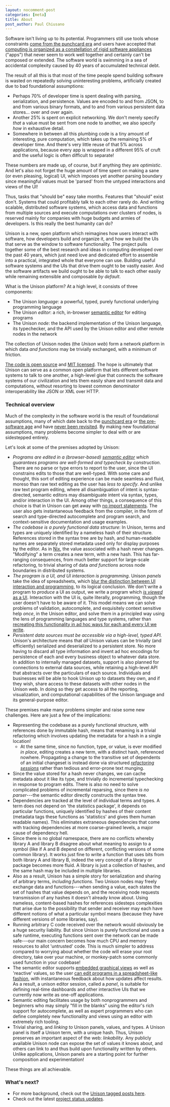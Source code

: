 ```yaml
---
layout: nocomment-post
categories: [meta]
title: About
post_author: Paul Chiusano
---
```


<a id="top"/>Software isn't living up to its potential. Programmers still use tools whose constraints [come from the punchcard era](http://pchiusano.github.io/2014-09-30/punchcard-era.html) and users have accepted that [computing is organized as a constellation of rigid software appliances](http://pchiusano.github.io/2013-05-22/future-of-software.html) ("apps") that never seem to work well together and certainly can't be composed or extended. The software world is swimming in a sea of accidental complexity caused by 40 years of accumulated technical debt.

The result of all this is that most of the time people spend building software is wasted on repeatedly solving uninteresting problems, artificially created due to bad foundational assumptions:

* Perhaps 70% of developer time is spent dealing with parsing, serialization, and persistence. Values are encoded to and from JSON, to and from various binary formats, and to and from various persistent data stores... over and over again.
* Another 25% is spent on explicit networking. We don't merely specify _that_ a value must be sent from one node to another, we also specify _how_ in exhaustive detail.
* Somewhere in between all this plumbing code is a tiny amount of interesting, pure computation, which takes up the remaining 5% of developer time. And there's very little reuse of that 5% across applications, because every app is wrapped in a different 95% of cruft and the useful logic is often difficult to separate!

These numbers are made up, of course, but if anything they are _optimistic_. And let's also not forget the huge amount of time spent on making a sane (or even pleasing, logical) UI, which imposes yet another parsing boundary since meaningful values must be 'parsed' from the untyped interactions and views of the UI!

Thus, tasks that "should be" easy take months. Features that "should" exist don't. Systems that could profitably talk to each other rarely do. And writing scalable, distributed software systems, which access data and functions from multiple sources and execute computations over clusters of nodes, is reserved mainly for companies with huge budgets and armies of developers. Is this really the best humanity can do?

Unison is a new, open platform which reimagines how users interact with software, how developers build and organize it, and how we build the UIs that serve as the window to software functionality. The project pulls together some of the best research and ideas in computing developed over the past 40 years, which just need love and dedicated effort to assemble into a practical, integrated whole that everyone can use. Building useful software systems and the UIs that drive them ought to be vastly easier. And the software artifacts we build ought to be able to talk to each other easily while remaining extensible and composable _by default_.

What is the Unison platform? At a high level, it consists of three components:

* The Unison _language_: a powerful, typed, purely functional underlying programming language
* The Unison _editor_: a rich, in-browser [semantic editor](http://pchiusano.github.io/2014-09-30/punchcard-era.html) for editing programs
* The Unison _node_: the backend implementation of the Unison language, its typechecker, and the API used by the Unison editor and other remote nodes in the network

The collection of Unison nodes (the _Unison web_) form a network platform in which data _and functions_ may be trivially exchanged, with a minimum of friction.

[The code is open source](https://github.com/unisonweb/platform) and [MIT licensed](https://github.com/unisonweb/platform/blob/master/LICENSE). The hope is ultimately that Unison can serve as a common open platform that lets different software systems to talk to one another, a high-level glue that connects the software systems of our civilization and lets them easily share and transmit data and computations, without resorting to lowest common denominator interoperability like JSON or XML over HTTP.

### <a id="tech-overview"/> Technical overview

Much of the complexity in the software world is the result of foundational assumptions, many of which date back to the [punchcard era](http://pchiusano.github.io/2014-09-30/punchcard-era.html) or [the pre-software age](http://pchiusano.github.io/2013-05-22/future-of-software.html) and have [never been revisited](http://pchiusano.github.io/2014-11-13/program-as-ui.html#remarks). By making new foundational assumptions, many problems become simpler to deal with or are sidestepped entirely.

Let's look at some of the premises adopted by Unison:

* _Programs are edited in a (browser-based) [semantic editor](http://pchiusano.github.io/2014-09-30/punchcard-era.html) which guarantees programs are well-formed and typecheck by construction_. There are no parse or type errors to report to the user, since the UI constrains edits to those that are well-typed. With some care and thought, this sort of editing experience can be made seamless and fluid, moreso than raw text editing as the user has _less to specify_. And unlike raw text program editing, where all disambiguation of intent is syntax-directed, semantic editors may disambiguate intent via syntax, types, and/or interaction in the UI. Among other things, a consequence of this choice is that in Unison can get away with [no import statements](https://pchiusano.github.io/2015-02-23/unison-update3.html#import-boilerplate). The user also gets instantaneous feedback from the compiler, in the form of search and type-directed autocomplete and program search, and context-sensitive documentation and usage examples.
* _The codebase is a purely functional data structure_: In Unison, terms and types are uniquely identified by a nameless hash of their structure. References stored in the syntax tree are by hash, and human-readable names are separately stored metadata used only for display purposes by the editor. As in [Nix](https://nixos.org/nix/), the value associated with a hash never changes. "Modifying" a term creates a new term, with a new hash. This has far-ranging consequences, from much better support for large-scale refactoring, to trivial sharing of data _and functions_ across node boundaries in distributed systems.
* _The program is a UI, and UI interaction is programming_. Unison _panels_ take the idea of spreadsheets, which [blur the distinction between UI interaction and programming](http://pchiusano.github.io/2015-03-17/unison-update5.html), to its logical conclusion. We don't write a program to _produce_ a UI as output, we write a program which [_is viewed_ as a UI](http://pchiusano.github.io/2014-11-13/program-as-ui.html). Interaction with the UI is, quite literally, programming, though the user doesn't have to be aware of it. This model means we can solve problems of validation, autocomplete, and exquisitely context sensitive help _once_, in the Unison editor, and solve them in a principled way using the lens of programming languages and type systems, rather than [recreating this functionality in ad hoc ways for each and every UI we write](http://pchiusano.github.io/2013-05-22/future-of-software.html).
* _Persistent data sources must be accessible via a high-level, typed API._ Unison's architecture means that _all_ Unison values can be trivially (and efficiently) serialized and deserialized to a persistent store. No more having to discard all type information and invent ad hoc encodings for persistence of each and every business object to whatever data store. In addition to internally managed datasets, support is also planned for connections to external data sources, while retaining a high-level API that abstracts over the particulars of each source. Individuals and businesses will be able to hook Unison up to datasets they own, and if they wish, share access to these datasets with other nodes in the Unison web. In doing so they get access to all the reporting, visualization, and computational capabilities of the Unison language and its general-purpose editor.

These premises make many problems simpler and raise some new challenges. Here are just a few of the implications:

* Representing the codebase as a purely functional structure, with references done by immutable hash, means that renaming is a trivial refactoring which involves updating the metadata for a hash in a single location!
  * At the same time, since no function, type, or value, is ever modified _in place_, editing creates a new term, with a distinct hash, referenced nowhere. Propagating a change to the transitive set of dependents of an initial changeset is instead done via structured [_refactoring sessions_](https://pchiusano.github.io/2015-04-23/unison-update7.html#refactoring-sessions) rather than tedious and error-prone text munging.
* Since the value stored for a hash never changes, we can cache metadata about it like its type, and trivially do incremental typechecking in response to program edits. There is also no need to solve complicated problems of incremental reparsing, since there _is no parser_---the semantic editor directly constructs the syntax tree.
* Dependencies are tracked at the level of individual terms and types. A term does not depend on 'the statistics package', it depends on particular functions, uniquely identified by hashes of their content (metadata tags these functions as 'statistics' and gives them human readable names). This eliminates extraneous dependencies that come with tracking dependencies at more coarse-grained levels, a major cause of dependency hell.
* Since there is no global namespace, there are no conflicts whereby library A and library B disagree about what meaning to assign to a symbol (like if A and B depend on different, conflicting versions of some common library). It works just fine to write a function that uses bits from both library A and library B, indeed the very concept of a library or package becomes more fluid. A library is just a collection of hashes, and the same hash may be included in multiple libraries.
* Also as a result, Unison has a simple story for serialization and sharing of arbitrary terms, _including functions_. Two Unison nodes may freely exchange data and functions---when sending a value, each states the set of hashes that value depends on, and the receiving node requests transmission of any hashes it doesn't already know about. Using nameless, content-based hashes for references sidesteps complexities that arise due to the possibility that sender and receiver may each have different notions of what a particular symbol means (because they have different versions of some libraries, say).
* Running arbitrary C code received over the network would obviously be a huge security liability. But since Unison is purely functional and uses a safe runtime, executing functions sent over the network can be made safe---our main concern becomes how much CPU and memory resources to allot 'untrusted' code. This is much simpler to address compared to worrying about whether the code will erase your root directory, take over your machine, or monkey-patch some commonly used function in your codebase!
* The semantic editor supports [embedded graphical views](http://pchiusano.github.io/2014-11-13/program-as-ui.html) as well as 'reactive' values, so the user [can edit programs in a spreadsheet-like fashion](http://pchiusano.github.io/2013-05-22/future-of-software.html), with instantaneous feedback about how updates affect results. As a result, a unison editor session, called a _panel_, is suitable for defining real-time dashboards and other interactive UIs that we currently now write as one-off applications.
* Semantic editing facilitates usage by both nonprogrammers and beginners who may simply "fill in the blanks" using the editor's rich support for autocomplete, as well as expert programmers who can define completely new functionality and views using an editor with extremely rich tooling.
* Trivial sharing, and _linking to_ Unison panels, values, and types. A Unison panel is itself a Unison term, with a unique hash. Thus, Unison preserves an important aspect of the web: _linkability_. Any publicly available Unison node can expose the set of values it knows about, and others can link to and thus build upon functionality written by others. Unlike applications, Unison panels are a starting point for further composition and experimentation!

These things are all achievable.

### What's next?

* For more background, check out the [Unison tagged posts here](http://pchiusano.io/unison).
* Check out the latest [project status updates](/updates).
